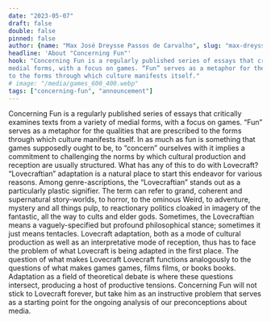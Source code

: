 ```yaml
---
date: "2023-05-07"
draft: false
double: false
pinned: false
author: {name: "Max José Dreysse Passos de Carvalho", slug: "max-dreysse"}
headline: 'About "Concerning Fun"'
hook: "Concerning Fun is a regularly published series of essays that critically examines texts from a variety of
medial forms, with a focus on games. “Fun” serves as a metaphor for the qualities that are prescribed
to the forms through which culture manifests itself."
# image: "/media/games_600_400.webp"
tags: ["concerning-fun", "announcement"]
---
```


Concerning Fun is a regularly published series of essays that critically examines texts from a variety of
medial forms, with a focus on games. “Fun” serves as a metaphor for the qualities that are prescribed
to the forms through which culture manifests itself. In as much as fun is something that games
supposedly ought to be, to “concern” ourselves with it implies a commitment to challenging the
norms by which cultural production and reception are usually structured.
What has any of this to do with Lovecraft? “Lovecraftian” adaptation is a natural place to start this
endeavor for various reasons. Among genre-ascriptions, the “Lovecraftian” stands out as a
particularly plastic signifier. The term can refer to grand, coherent and supernatural story-worlds, to
horror, to the ominous Weird, to adventure, mystery and all things pulp, to reactionary politics
cloaked in imagery of the fantastic, all the way to cults and elder gods. Sometimes, the Lovecraftian
means a vaguely-specified but profound philosophical stance; sometimes it just means tentacles.
Lovecraft adaptation, both as a mode of cultural production as well as an interpretative mode of
reception, thus has to face the problem of what Lovecraft is being adapted in the first place. The
question of what makes Lovecraft Lovecraft functions analogously to the questions of what makes
games games, films films, or books books. Adaptation as a field of theoretical debate is where these
questions intersect, producing a host of productive tensions.
Concerning Fun will not stick to Lovecraft forever, but take him as an instructive problem that serves
as a starting point for the ongoing analysis of our preconceptions about media.
